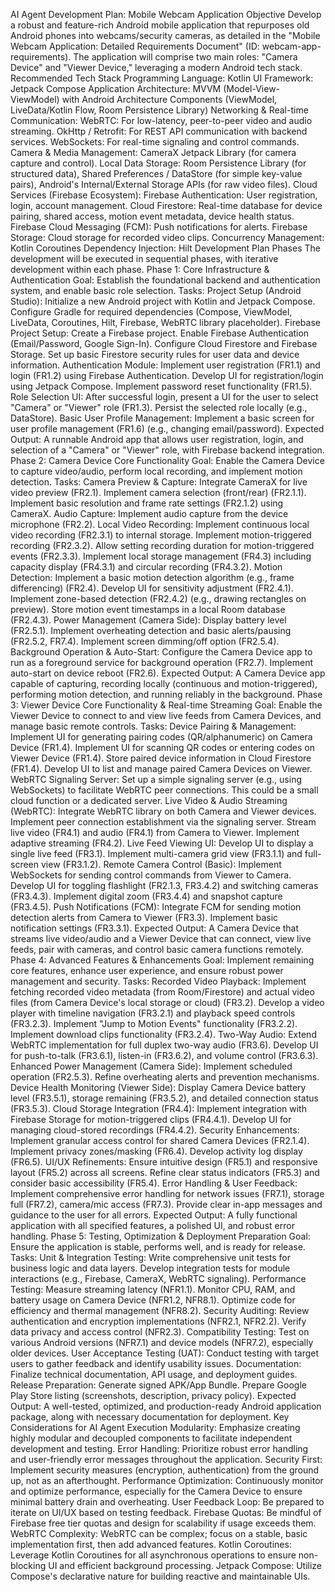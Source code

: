 AI Agent Development Plan: Mobile Webcam Application
Objective
Develop a robust and feature-rich Android mobile application that repurposes old Android phones into webcams/security cameras, as detailed in the "Mobile Webcam Application: Detailed Requirements Document" (ID: webcam-app-requirements). The application will comprise two main roles: "Camera Device" and "Viewer Device," leveraging a modern Android tech stack.
Recommended Tech Stack
Programming Language: Kotlin
UI Framework: Jetpack Compose
Application Architecture: MVVM (Model-View-ViewModel) with Android Architecture Components (ViewModel, LiveData/Kotlin Flow, Room Persistence Library)
Networking & Real-time Communication:
WebRTC: For low-latency, peer-to-peer video and audio streaming.
OkHttp / Retrofit: For REST API communication with backend services.
WebSockets: For real-time signaling and control commands.
Camera & Media Management: CameraX Jetpack Library (for camera capture and control).
Local Data Storage: Room Persistence Library (for structured data), Shared Preferences / DataStore (for simple key-value pairs), Android's Internal/External Storage APIs (for raw video files).
Cloud Services (Firebase Ecosystem):
Firebase Authentication: User registration, login, account management.
Cloud Firestore: Real-time database for device pairing, shared access, motion event metadata, device health status.
Firebase Cloud Messaging (FCM): Push notifications for alerts.
Firebase Storage: Cloud storage for recorded video clips.
Concurrency Management: Kotlin Coroutines
Dependency Injection: Hilt
Development Plan Phases
The development will be executed in sequential phases, with iterative development within each phase.
Phase 1: Core Infrastructure & Authentication
Goal: Establish the foundational backend and authentication system, and enable basic role selection.
Tasks:
Project Setup (Android Studio):
Initialize a new Android project with Kotlin and Jetpack Compose.
Configure Gradle for required dependencies (Compose, ViewModel, LiveData, Coroutines, Hilt, Firebase, WebRTC library placeholder).
Firebase Project Setup:
Create a Firebase project.
Enable Firebase Authentication (Email/Password, Google Sign-In).
Configure Cloud Firestore and Firebase Storage.
Set up basic Firestore security rules for user data and device information.
Authentication Module:
Implement user registration (FR1.1) and login (FR1.2) using Firebase Authentication.
Develop UI for registration/login using Jetpack Compose.
Implement password reset functionality (FR1.5).
Role Selection UI:
After successful login, present a UI for the user to select "Camera" or "Viewer" role (FR1.3).
Persist the selected role locally (e.g., DataStore).
Basic User Profile Management:
Implement a basic screen for user profile management (FR1.6) (e.g., changing email/password).
Expected Output: A runnable Android app that allows user registration, login, and selection of a "Camera" or "Viewer" role, with Firebase backend integration.
Phase 2: Camera Device Core Functionality
Goal: Enable the Camera Device to capture video/audio, perform local recording, and implement motion detection.
Tasks:
Camera Preview & Capture:
Integrate CameraX for live video preview (FR2.1).
Implement camera selection (front/rear) (FR2.1.1).
Implement basic resolution and frame rate settings (FR2.1.2) using CameraX.
Audio Capture:
Implement audio capture from the device microphone (FR2.2).
Local Video Recording:
Implement continuous local video recording (FR2.3.1) to internal storage.
Implement motion-triggered recording (FR2.3.2).
Allow setting recording duration for motion-triggered events (FR2.3.3).
Implement local storage management (FR4.3) including capacity display (FR4.3.1) and circular recording (FR4.3.2).
Motion Detection:
Implement a basic motion detection algorithm (e.g., frame differencing) (FR2.4).
Develop UI for sensitivity adjustment (FR2.4.1).
Implement zone-based detection (FR2.4.2) (e.g., drawing rectangles on preview).
Store motion event timestamps in a local Room database (FR2.4.3).
Power Management (Camera Side):
Display battery level (FR2.5.1).
Implement overheating detection and basic alerts/pausing (FR2.5.2, FR7.4).
Implement screen dimming/off option (FR2.5.4).
Background Operation & Auto-Start:
Configure the Camera Device app to run as a foreground service for background operation (FR2.7).
Implement auto-start on device reboot (FR2.6).
Expected Output: A Camera Device app capable of capturing, recording locally (continuous and motion-triggered), performing motion detection, and running reliably in the background.
Phase 3: Viewer Device Core Functionality & Real-time Streaming
Goal: Enable the Viewer Device to connect to and view live feeds from Camera Devices, and manage basic remote controls.
Tasks:
Device Pairing & Management:
Implement UI for generating pairing codes (QR/alphanumeric) on Camera Device (FR1.4).
Implement UI for scanning QR codes or entering codes on Viewer Device (FR1.4).
Store paired device information in Cloud Firestore (FR1.4).
Develop UI to list and manage paired Camera Devices on Viewer.
WebRTC Signaling Server:
Set up a simple signaling server (e.g., using WebSockets) to facilitate WebRTC peer connections. This could be a small cloud function or a dedicated server.
Live Video & Audio Streaming (WebRTC):
Integrate WebRTC library on both Camera and Viewer devices.
Implement peer connection establishment via the signaling server.
Stream live video (FR4.1) and audio (FR4.1) from Camera to Viewer.
Implement adaptive streaming (FR4.2).
Live Feed Viewing UI:
Develop UI to display a single live feed (FR3.1).
Implement multi-camera grid view (FR3.1.1) and full-screen view (FR3.1.2).
Remote Camera Control (Basic):
Implement WebSockets for sending control commands from Viewer to Camera.
Develop UI for toggling flashlight (FR2.1.3, FR3.4.2) and switching cameras (FR3.4.3).
Implement digital zoom (FR3.4.4) and snapshot capture (FR3.4.5).
Push Notifications (FCM):
Integrate FCM for sending motion detection alerts from Camera to Viewer (FR3.3).
Implement basic notification settings (FR3.3.1).
Expected Output: A Camera Device that streams live video/audio and a Viewer Device that can connect, view live feeds, pair with cameras, and control basic camera functions remotely.
Phase 4: Advanced Features & Enhancements
Goal: Implement remaining core features, enhance user experience, and ensure robust power management and security.
Tasks:
Recorded Video Playback:
Implement fetching recorded video metadata (from Room/Firestore) and actual video files (from Camera Device's local storage or cloud) (FR3.2).
Develop a video player with timeline navigation (FR3.2.1) and playback speed controls (FR3.2.3).
Implement "Jump to Motion Events" functionality (FR3.2.2).
Implement download clips functionality (FR3.2.4).
Two-Way Audio:
Extend WebRTC implementation for full duplex two-way audio (FR3.6).
Develop UI for push-to-talk (FR3.6.1), listen-in (FR3.6.2), and volume control (FR3.6.3).
Enhanced Power Management (Camera Side):
Implement scheduled operation (FR2.5.3).
Refine overheating alerts and prevention mechanisms.
Device Health Monitoring (Viewer Side):
Display Camera Device battery level (FR3.5.1), storage remaining (FR3.5.2), and detailed connection status (FR3.5.3).
Cloud Storage Integration (FR4.4):
Implement integration with Firebase Storage for motion-triggered clips (FR4.4.1).
Develop UI for managing cloud-stored recordings (FR4.4.2).
Security Enhancements:
Implement granular access control for shared Camera Devices (FR2.1.4).
Implement privacy zones/masking (FR6.4).
Develop activity log display (FR6.5).
UI/UX Refinements:
Ensure intuitive design (FR5.1) and responsive layout (FR5.2) across all screens.
Refine clear status indicators (FR5.3) and consider basic accessibility (FR5.4).
Error Handling & User Feedback:
Implement comprehensive error handling for network issues (FR7.1), storage full (FR7.2), camera/mic access (FR7.3).
Provide clear in-app messages and guidance to the user for all errors.
Expected Output: A fully functional application with all specified features, a polished UI, and robust error handling.
Phase 5: Testing, Optimization & Deployment Preparation
Goal: Ensure the application is stable, performs well, and is ready for release.
Tasks:
Unit & Integration Testing:
Write comprehensive unit tests for business logic and data layers.
Develop integration tests for module interactions (e.g., Firebase, CameraX, WebRTC signaling).
Performance Testing:
Measure streaming latency (NFR1.1).
Monitor CPU, RAM, and battery usage on Camera Device (NFR1.2, NFR8.1).
Optimize code for efficiency and thermal management (NFR8.2).
Security Auditing:
Review authentication and encryption implementations (NFR2.1, NFR2.2).
Verify data privacy and access control (NFR2.3).
Compatibility Testing:
Test on various Android versions (NFR7.1) and device models (NFR7.2), especially older devices.
User Acceptance Testing (UAT):
Conduct testing with target users to gather feedback and identify usability issues.
Documentation:
Finalize technical documentation, API usage, and deployment guides.
Release Preparation:
Generate signed APK/App Bundle.
Prepare Google Play Store listing (screenshots, description, privacy policy).
Expected Output: A well-tested, optimized, and production-ready Android application package, along with necessary documentation for deployment.
Key Considerations for AI Agent Execution
Modularity: Emphasize creating highly modular and decoupled components to facilitate independent development and testing.
Error Handling: Prioritize robust error handling and user-friendly error messages throughout the application.
Security First: Implement security measures (encryption, authentication) from the ground up, not as an afterthought.
Performance Optimization: Continuously monitor and optimize performance, especially for the Camera Device to ensure minimal battery drain and overheating.
User Feedback Loop: Be prepared to iterate on UI/UX based on testing feedback.
Firebase Quotas: Be mindful of Firebase free tier quotas and design for scalability if usage exceeds them.
WebRTC Complexity: WebRTC can be complex; focus on a stable, basic implementation first, then add advanced features.
Kotlin Coroutines: Leverage Kotlin Coroutines for all asynchronous operations to ensure non-blocking UI and efficient background processing.
Jetpack Compose: Utilize Compose's declarative nature for building reactive and maintainable UIs.
